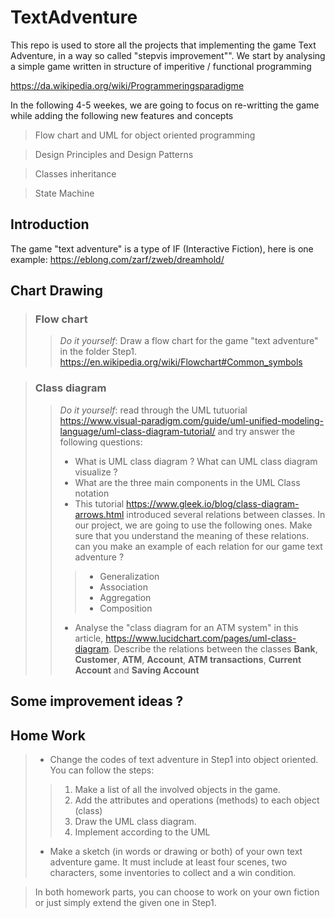 # TextAdventure

This repo is used to store all the projects that implementing the game Text Adventure, in a way so called "stepvis improvement"". 
We start by analysing a simple game written in structure of imperitive / functional programming

https://da.wikipedia.org/wiki/Programmeringsparadigme

In the following 4-5 weekes, we are going to focus on re-writting the game while adding the following new features and concepts

> Flow chart and UML for object oriented programming

> Design Principles and Design Patterns

> Classes inheritance

> State Machine

## Introduction

The game "text adventure" is a type of IF (Interactive Fiction), here is one example:
https://eblong.com/zarf/zweb/dreamhold/

## Chart Drawing

> ### **Flow chart**
>> *Do it yourself*: Draw a flow chart for the game "text adventure" in the folder Step1.
>> https://en.wikipedia.org/wiki/Flowchart#Common_symbols

> ### **Class diagram**
>> *Do it yourself*: read through the UML tutuorial https://www.visual-paradigm.com/guide/uml-unified-modeling-language/uml-class-diagram-tutorial/ and try answer the following questions:
>> - What is UML class diagram ? What can UML class diagram visualize ?
>> - What are the three main components in the UML Class notation
>> - This tutorial https://www.gleek.io/blog/class-diagram-arrows.html introduced several relations between classes. In our project, we are going to use the following ones. Make sure that you understand the meaning of these relations.
can you make an example of each relation for our game text adventure ?
>>>- Generalization
>>>- Association
>>>- Aggregation
>>>- Composition
>> - Analyse the "class diagram for an ATM system" in this article, https://www.lucidchart.com/pages/uml-class-diagram. Describe the relations between the classes **Bank**, **Customer**, **ATM**, **Account**, **ATM transactions**, **Current Account** and **Saving Account**

## Some improvement ideas ?



## Home Work
> - Change the codes of text adventure in Step1 into object oriented. You can follow the steps:
>> 1. Make a list of all the involved objects in the game. 
>> 2. Add the attributes and operations (methods) to each object (class) 
>> 3. Draw the UML class diagram. 
>> 4. Implement according to the UML
> - Make a sketch (in words or drawing or both) of your own text adventure game. It must include at least four scenes, two characters, some inventories to collect and a win condition.

> In both homework parts, you can choose to work on your own fiction or just simply extend the given one in Step1.










